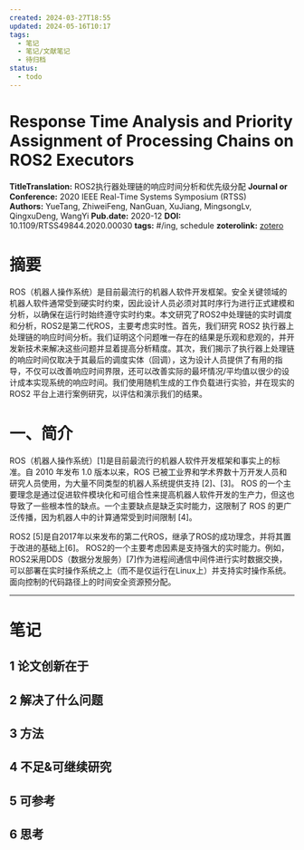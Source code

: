 ```yaml
---
created: 2024-03-27T18:55
updated: 2024-05-16T10:17
tags:
  - 笔记
  - 笔记/文献笔记
  - 待归档
status:
  - todo
---
```

# Response Time Analysis and Priority Assignment of Processing Chains on ROS2 Executors
 



**TitleTranslation:**  ROS2执行器处理链的响应时间分析和优先级分配
**Journal or Conference:**   2020 IEEE Real-Time Systems Symposium (RTSS)  
**Authors:**  YueTang, ZhiweiFeng, NanGuan, XuJiang, MingsongLv, QingxuDeng, WangYi
**Pub.date:**  2020-12
**DOI:**  10.1109/RTSS49844.2020.00030
**tags:** #/ing, schedule
**zoterolink:**  [zotero](zotero://select/library/items/LNS5SD3S)

# 摘要

ROS（机器人操作系统）是目前最流行的机器人软件开发框架。安全关键领域的机器人软件通常受到硬实时约束，因此设计人员必须对其时序行为进行正式建模和分析，以确保在运行时始终遵守实时约束。本文研究了ROS2中处理链的实时调度和分析，ROS2是第二代ROS，主要考虑实时性。首先，我们研究 ROS2 执行器上处理链的响应时间分析。我们证明这个问题唯一存在的结果是乐观和悲观的，并开发新技术来解决这些问题并显着提高分析精度。其次，我们揭示了执行器上处理链的响应时间仅取决于其最后的调度实体（回调），这为设计人员提供了有用的指导，不仅可以改善响应时间界限，还可以改善实际的最坏情况/平均值以很少的设计成本实现系统的响应时间。我们使用随机生成的工作负载进行实验，并在现实的 ROS2 平台上进行案例研究，以评估和演示我们的结果。

# 一、简介
ROS（机器人操作系统）[1]是目前最流行的机器人软件开发框架和事实上的标准。自 2010 年发布 1.0 版本以来，ROS 已被工业界和学术界数十万开发人员和研究人员使用，为大量不同类型的机器人系统提供支持 [2]、[3]。 ROS 的一个主要理念是通过促进软件模块化和可组合性来提高机器人软件开发的生产力，但这也导致了一些根本性的缺点。一个主要缺点是缺乏实时能力，这限制了 ROS 的更广泛传播，因为机器人中的计算通常受到时间限制 [4]。

ROS2 [5]是自2017年以来发布的第二代ROS，继承了ROS的成功理念，并将其置于改进的基础上[6]。 ROS2的一个主要考虑因素是支持强大的实时能力。例如，ROS2采用DDS（数据分发服务）[7]作为进程间通信中间件进行实时数据交换，可以部署在实时操作系统之上（而不是仅运行在Linux上）并支持实时操作系统。面向控制的代码路径上的时间安全资源预分配。





***

# 笔记

## 1 论文创新在于

## 2 解决了什么问题

## 3 方法

## 4 不足&可继续研究

## 5 可参考

## 6 思考
